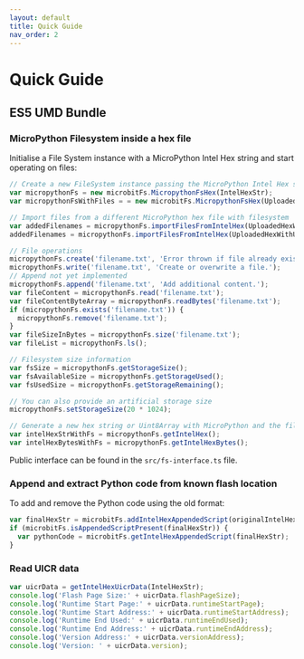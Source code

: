 ```yaml
---
layout: default
title: Quick Guide
nav_order: 2
---
```


# Quick Guide

## ES5 UMD Bundle

### MicroPython Filesystem inside a hex file
Initialise a File System instance with a MicroPython Intel Hex string and start operating on files:

```js
// Create a new FileSystem instance passing the MicroPython Intel Hex string
var micropythonFs = new microbitFs.MicropythonFsHex(IntelHexStr);
var micropythonFsWithFiles = = new microbitFs.MicropythonFsHex(UploadedHexWithUserFiles);

// Import files from a different MicroPython hex file with filesystem
var addedFilenames = micropythonFs.importFilesFromIntelHex(UploadedHexWithUserFiles);
addedFilenames = micropythonFs.importFilesFromIntelHex(UploadedHexWithUserFiles, {overwrite: false, formatFirst: false});

// File operations
micropythonFs.create('filename.txt', 'Error thrown if file already exists.');
micropythonFs.write('filename.txt', 'Create or overwrite a file.');
// Append not yet implemented
micropythonFs.append('filename.txt', 'Add additional content.');
var fileContent = micropythonFs.read('filename.txt');
var fileContentByteArray = micropythonFs.readBytes('filename.txt');
if (micropythonFs.exists('filename.txt')) {
  micropythonFs.remove('filename.txt');
}
var fileSizeInBytes = micropythonFs.size('filename.txt');
var fileList = micropythonFs.ls();

// Filesystem size information
var fsSize = micropythonFs.getStorageSize();
var fsAvailableSize = micropythonFs.getStorageUsed();
var fsUsedSize = micropythonFs.getStorageRemaining();

// You can also provide an artificial storage size
micropythonFs.setStorageSize(20 * 1024);

// Generate a new hex string or Uint8Array with MicroPython and the files
var intelHexStrWithFs = micropythonFs.getIntelHex();
var intelHexBytesWithFs = micropythonFs.getIntelHexBytes();
```

Public interface can be found in the `src/fs-interface.ts` file.

### Append and extract Python code from known flash location
To add and remove the Python code using the old format:

```js
var finalHexStr = microbitFs.addIntelHexAppendedScript(originalIntelHexStr, 'print("hello world!")');
if (microbitFs.isAppendedScriptPresent(finalHexStr)) {
  var pythonCode = microbitFs.getIntelHexAppendedScript(finalHexStr);
}
```

### Read UICR data

```js
var uicrData = getIntelHexUicrData(IntelHexStr);
console.log('Flash Page Size:' + uicrData.flashPageSize);
console.log('Runtime Start Page:' + uicrData.runtimeStartPage);
console.log('Runtime Start Address:' + uicrData.runtimeStartAddress);
console.log('Runtime End Used:' + uicrData.runtimeEndUsed);
console.log('Runtime End Address:' + uicrData.runtimeEndAddress);
console.log('Version Address:' + uicrData.versionAddress);
console.log('Version: ' + uicrData.version);
```
